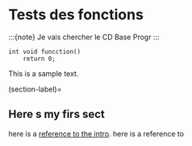 # Tests des fonctions

:::{note}
Je vais chercher le CD Base Progr
:::

```
int void funcction()
    return 0;
```
This is a sample text.

(section-label)=
## Here s my firs sect

here is a [reference to the intro](intro.md).
here is a reference to [](section-label)


